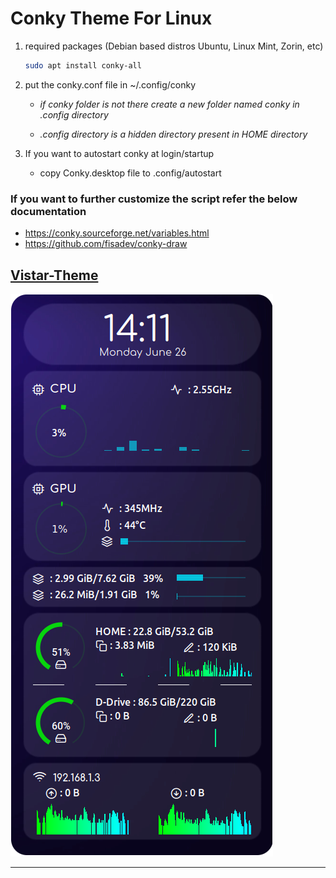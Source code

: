 # Conky Theme For Linux

1. required packages (Debian based distros Ubuntu, Linux Mint, Zorin, etc)
   
   ```bash
   sudo apt install conky-all
   ```

2. put the conky.conf file in ~/.config/conky
   
   * *if conky folder is not there create a new folder named conky in .config directory*
   
   * *.config directory is a hidden directory present in HOME directory*

3. If you want to autostart conky at login/startup
   
   * copy Conky.desktop file to .config/autostart

### If you want to further customize the script refer the below documentation

* https://conky.sourceforge.net/variables.html
* https://github.com/fisadev/conky-draw

## [Vistar-Theme](https://github.com/abhishek-mallav/conky-themes/tree/main/vistar-theme)

<img title="" src="https://github.com/abhishek-mallav/conky-themes/blob/main/Preview/conky-01.png" alt="" data-align="inline">



---
